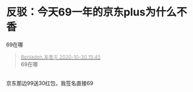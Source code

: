 # 反驳：今天69一年的京东plus为什么不香


69在哪

<div class="quote"><blockquote><font size="2"><a href="https://www.hostloc.com/forum.php?mod=redirect&amp;goto=findpost&amp;pid=9375565&amp;ptid=760166" target="_blank"><font color="#999999">Benladen 发表于 2020-10-30 15:45</font></a></font><br />
69在哪</blockquote></div><br />
京东那边99送30红包，我签名直接69<img id="aimg_cwz7r" onclick="zoom(this, this.src, 0, 0, 0)" class="zoom" src="https://cdn.jsdelivr.net/gh/hishis/forum-master/public/images/patch.gif" onmouseover="img_onmouseoverfunc(this)" onload="thumbImg(this)" border="0" alt="" />
